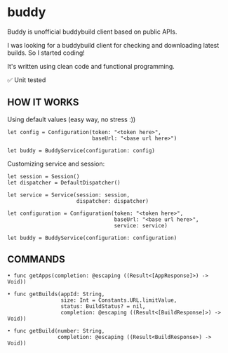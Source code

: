 # buddy

Buddy is unofficial buddybuild client based on public APIs.

I was looking for a buddybuild client for checking and downloading latest builds. So I started coding!

It's written using clean code and functional programming. 

✅ Unit tested

## HOW IT WORKS

Using default values (easy way, no stress :))

    let config = Configuration(token: "<token here>",
                               baseUrl: "<base url here>")

    let buddy = BuddyService(configuration: config)

Customizing service and session:

    let session = Session()
    let dispatcher = DefaultDispatcher()

    let service = Service(session: session,
                          dispatcher: dispatcher)

    let configuration = Configuration(token: "<token here>",
                                      baseUrl: "<base url here>",
                                      service: service)

    let buddy = BuddyService(configuration: configuration)

## COMMANDS

    • func getApps(completion: @escaping ((Result<[AppResponse]>) -> Void))

    • func getBuilds(appId: String,
                     size: Int = Constants.URL.limitValue,
                     status: BuildStatus? = nil,
                     completion: @escaping ((Result<[BuildResponse]>) -> Void))

    • func getBuild(number: String,
                    completion: @escaping ((Result<BuildResponse>) -> Void))